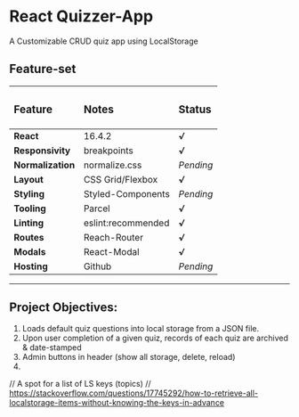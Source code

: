 # React Quizzer-App
A Customizable CRUD quiz app using LocalStorage



## Feature-set

| <h3>Feature</h3>  | <h3>Notes</h3>     | <h3>Status</h3> |
| :---------------- | :----------------- | :-------------- |
| **React**         | 16.4.2             | ***√***         |
| **Responsivity**  | breakpoints        | ***√***         |
| **Normalization** | normalize.css      | *Pending*       |
| **Layout**        | CSS Grid/Flexbox   | ***√***         |
| **Styling**       | Styled-Components  | *Pending*       |
| **Tooling**       | Parcel             | ***√***         |
| **Linting**       | eslint:recommended | ***√***         |
| **Routes**        | Reach-Router       | ***√***         |
| **Modals**        | React-Modal        | ***√***         |
| **Hosting**       | Github             | *Pending*       |


-----------------
## Project Objectives:
1. Loads default quiz questions into local storage from a JSON file.
2. Upon user completion of a given quiz, records of each quiz are archived & date-stamped
3. Admin buttons in header (show all storage, delete, reload)
4. 


  // A spot for a list of LS keys (topics)
  // https://stackoverflow.com/questions/17745292/how-to-retrieve-all-localstorage-items-without-knowing-the-keys-in-advance



<!-- 

<details>
  <summary>Show/Hide me</summary>
  <p>Pellentesque habitant morbi tristique senectus et netus et malesuada fames ac turpis egestas.</p>
</details> 


// this.forceUpdate();

May be useful...
-->
